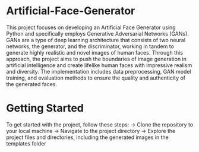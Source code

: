 # Artificial-Face-Generator
This project focuses on developing an Artificial Face Generator using Python and specifically employs Generative Adversarial Networks (GANs). 
GANs are a type of deep learning architecture that consists of two neural networks, the generator, and the discriminator, working in tandem to generate highly realistic and novel images of human faces. Through this approach, the project aims to push the boundaries of image generation in artificial intelligence and create lifelike human faces with impressive realism and diversity. The implementation includes data preprocessing, GAN model training, and evaluation methods to ensure the quality and authenticity of the generated faces.
# Getting Started
To get started with the project, follow these steps:
  -> Clone the repository to your local machine
  -> Navigate to the project directory
  -> Explore the project files and directories, including the generated images in the templates folder
